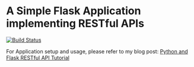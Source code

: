 # A Simple Flask Application implementing RESTful APIs

[![Build Status](https://travis-ci.org/ajtechdeveloper/FlaskREST.svg?branch=master)](https://travis-ci.org/ajtechdeveloper/FlaskREST)

For Application setup and usage, please refer to my blog post: [Python and Flask RESTful API Tutorial](http://softwaredevelopercentral.blogspot.com/2017/12/python-and-flask-restful-api-tutorial.html)

